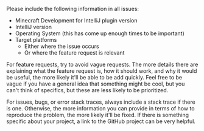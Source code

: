 Please include the following information in all issues:

* Minecraft Development for IntelliJ plugin version
* IntelliJ version
* Operating System (this has come up enough times to be important)
* Target platforms
  * Either where the issue occurs
  * Or where the feature request is relevant

For feature requests, try to avoid vague requests. The more details there are explaining what the feature request is, how it should work,
and why it would be useful, the more likely it'll be able to be add quickly.  Feel free to be vague if you have a general idea that
something might be cool, but you can't think of specifics, but these are less likely to be prioritized.

For issues, bugs, or error stack traces, always include a stack trace if there is one. Otherwise, the more information you can provide in
terms of how to reproduce the problem, the more likely it'll be fixed. If there is something specific about your project, a link to the
GitHub project can be very helpful.
